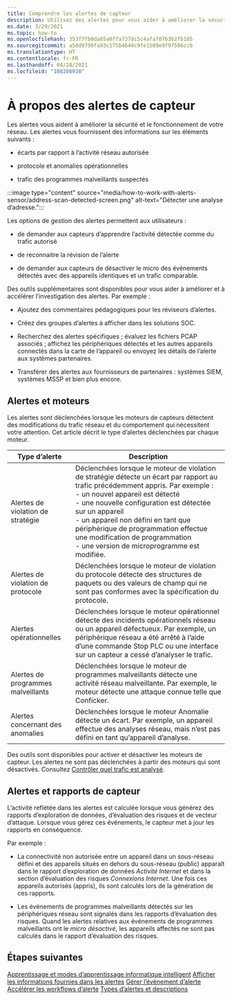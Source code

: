 ```yaml
---
title: Comprendre les alertes de capteur
description: Utilisez des alertes pour vous aider à améliorer la sécurité et l’opération de votre réseau.
ms.date: 3/29/2021
ms.topic: how-to
ms.openlocfilehash: 353f7fb0da85a0ffa737dc5c4afa70763b2fb185
ms.sourcegitcommit: a5dd9799fa93c175b4644c9fe1509e9f97506cc6
ms.translationtype: HT
ms.contentlocale: fr-FR
ms.lasthandoff: 04/28/2021
ms.locfileid: "108208938"
---
```

# <a name="about-sensor-alerts"></a>À propos des alertes de capteur

Les alertes vous aident à améliorer la sécurité et le fonctionnement de votre réseau. Les alertes vous fournissent des informations sur les éléments suivants :

- écarts par rapport à l’activité réseau autorisée

- protocole et anomalies opérationnelles

- trafic des programmes malveillants suspectés

:::image type="content" source="media/how-to-work-with-alerts-sensor/address-scan-detected-screen.png" alt-text="Détecter une analyse d’adresse.":::

Les options de gestion des alertes permettent aux utilisateurs :

- de demander aux capteurs d’apprendre l’activité détectée comme du trafic autorisé

- de reconnaitre la révision de l’alerte

- de demander aux capteurs de désactiver le micro des événements détectés avec des appareils identiques et un trafic comparable.

Des outils supplémentaires sont disponibles pour vous aider à améliorer et à accélérer l’investigation des alertes. Par exemple :

  - Ajoutez des commentaires pédagogiques pour les réviseurs d’alertes.

  - Créez des groupes d’alertes à afficher dans les solutions SOC. 

  - Recherchez des alertes spécifiques ; évaluez les fichiers PCAP associés ; affichez les périphériques détectés et les autres appareils connectés dans la carte de l’appareil ou envoyez les détails de l’alerte aux systèmes partenaires.

  - Transférer des alertes aux fournisseurs de partenaires : systèmes SIEM, systèmes MSSP et bien plus encore.

## <a name="alerts-and-engines"></a>Alertes et moteurs

Les alertes sont déclenchées lorsque les moteurs de capteurs détectent des modifications du trafic réseau et du comportement qui nécessitent votre attention. Cet article décrit le type d’alertes déclenchées par chaque moteur.

| Type d’alerte | Description |
|-|-|
| Alertes de violation de stratégie | Déclenchées lorsque le moteur de violation de stratégie détecte un écart par rapport au trafic précédemment appris. Par exemple : <br /> - un nouvel appareil est détecté  <br /> - une nouvelle configuration est détectée sur un appareil <br /> - un appareil non défini en tant que périphérique de programmation effectue une modification de programmation <br /> - une version de microprogramme est modifiée. |
| Alertes de violation de protocole | Déclenchées lorsque le moteur de violation du protocole détecte des structures de paquets ou des valeurs de champ qui ne sont pas conformes avec la spécification du protocole. | 
| Alertes opérationnelles | Déclenchées lorsque le moteur opérationnel détecte des incidents opérationnels réseau ou un appareil défectueux. Par exemple, un périphérique réseau a été arrêté à l’aide d’une commande Stop PLC ou une interface sur un capteur a cessé d’analyser le trafic. |
| Alertes de programmes malveillants | Déclenchées lorsque le moteur de programmes malveillants détecte une activité réseau malveillante. Par exemple, le moteur détecte une attaque connue telle que Conficker. |
| Alertes concernant des anomalies | Déclenchées lorsque le moteur Anomalie détecte un écart. Par exemple, un appareil effectue des analyses réseau, mais n’est pas défini en tant qu’appareil d’analyse. |

Des outils sont disponibles pour activer et désactiver les moteurs de capteur. Les alertes ne sont pas déclenchées à partir des moteurs qui sont désactivés. Consultez [Contrôler quel trafic est analysé](how-to-control-what-traffic-is-monitored.md).

## <a name="alerts-and-sensor-reporting"></a>Alertes et rapports de capteur

L’activité reflétée dans les alertes est calculée lorsque vous générez des rapports d’exploration de données, d’évaluation des risques et de vecteur d’attaque. Lorsque vous gérez ces événements, le capteur met à jour les rapports en conséquence.

Par exemple :

  - La connectivité non autorisée entre un appareil dans un sous-réseau défini et des appareils situés en dehors du sous-réseau (public) apparaît dans le rapport d’exploration de données *Activité Internet* et dans la section d’évaluation des risques *Connexions Internet*. Une fois ces appareils autorisés (appris), ils sont calculés lors de la génération de ces rapports.

  - Les événements de programmes malveillants détectés sur les périphériques réseau sont signalés dans les rapports d’évaluation des risques. Quand les alertes relatives aux événements de programmes malveillants ont le *micro désactivé*, les appareils affectés ne sont pas calculés dans le rapport d’évaluation des risques.

## <a name="next-steps"></a>Étapes suivantes

[Apprentissage et modes d’apprentissage informatique intelligent](how-to-control-what-traffic-is-monitored.md#learning-and-smart-it-learning-modes)
[Afficher les informations fournies dans les alertes](how-to-view-information-provided-in-alerts.md)
[Gérer l’événement d’alerte](how-to-manage-the-alert-event.md)
[Accélérer les workflows d’alerte](how-to-accelerate-alert-incident-response.md)
[Types d’alertes et descriptions](alert-engine-messages.md)
